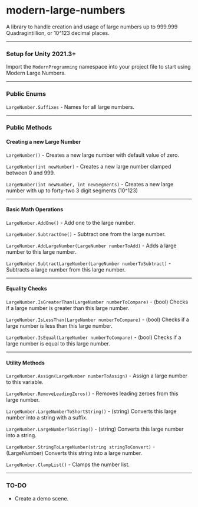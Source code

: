 # modern-large-numbers
A library to handle creation and usage of large numbers up to 999.999 Quadragintillion, or 10^123 decimal places.

------

### Setup for Unity 2021.3+

Import the `ModernProgramming` namespace into your project file to start using Modern Large Numbers.

------

### Public Enums
`LargeNumber.Suffixes` - Names for all large numbers.

------

### Public Methods

#### Creating a new Large Number

`LargeNumber()` - Creates a new large number with default value of zero.

`LargeNumber(int newNumber)` - Creates a new large number clamped between 0 and 999.

`LargeNumber(int newNumber, int newSegments)` - Creates a new large number with up to forty-two 3 digit segments (10^123)

------

#### Basic Math Operations

`LargeNumber.AddOne()` - Add one to the large number.

`LargeNumber.SubtractOne()` - Subtract one from the large number.

`LargeNumber.AddLargeNumber(LargeNumber numberToAdd)` - Adds a large number to this large number.

`LargeNumber.SubtractLargeNumber(LargeNumber numberToSubtract)` - Subtracts a large number from this large number.

------

#### Equality Checks

`LargeNumber.IsGreaterThan(LargeNumber numberToCompare)` - (bool) Checks if a large number is greater than this large number.

`LargeNumber.IsLessThan(LargeNumber numberToCompare)` - (bool) Checks if a large number is less than this large number.

`LargeNumber.IsEqual(LargeNumber numberToCompare)` - (bool) Checks if a large number is equal to this large number.

------

#### Utility Methods

`LargeNumber.Assign(LargeNumber numberToAssign)` - Assign a large number to this variable.

`LargeNumber.RemoveLeadingZeros()` - Removes leading zeroes from this large number.

`LargeNumber.LargeNumberToShortString()` - (string) Converts this large number into a string with a suffix.

`LargeNumber.LargeNumberToString()` - (string) Converts this large number into a string.

`LargeNumber.StringToLargeNumber(string stringToConvert)` - (LargeNumber) Converts this string into a large number.

`LargeNumber.ClampList()` - Clamps the number list.

------

### TO-DO

- Create a demo scene.